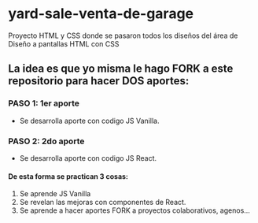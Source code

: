 # yard-sale-venta-de-garage
Proyecto HTML y CSS donde se pasaron todos los diseños del área de Diseño a pantallas HTML con CSS 
## La idea es que yo misma le hago FORK a este repositorio para hacer DOS aportes:
### PASO 1: 1er aporte 
* Se desarrolla aporte con codigo JS Vanilla.
### PASO 2: 2do aporte
* Se desarrolla aporte con codigo JS React.

#### De esta forma se practican 3 cosas: 
1.  Se aprende JS Vanilla
2.  Se revelan las mejoras con componentes de React.
3.  Se aprende a hacer aportes FORK a proyectos colaborativos, agenos...
